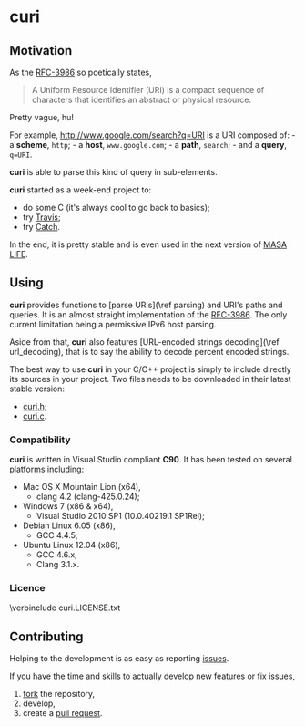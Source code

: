 # curi #

## Motivation ##

As the [RFC-3986](http://tools.ietf.org/html/rfc3986) so poetically states,
> A Uniform Resource Identifier (URI) is a compact sequence of characters that identifies an abstract or physical resource.

Pretty vague, hu!

For example, <http://www.google.com/search?q=URI> is a URI composed of:
    - a **scheme**, `http`;
    - a **host**, `www.google.com`;
    - a **path**, `search`;
    - and a **query**, `q=URI`.

**curi** is able to parse this kind of query in sub-elements.

**curi** started as a week-end project to:
- do some C (it's always cool to go back to basics);
- try [Travis](https://travis-ci.org/cloderic/curi);
- try [Catch](https://github.com/philsquared/Catch).

In the end, it is pretty stable and is even used in the next version of [MASA LIFE](www.masalife.net).

## Using ##

**curi** provides functions to [parse URIs](\ref parsing) and URI's paths and queries. It is an almost straight implementation of the [RFC-3986](http://tools.ietf.org/html/rfc3986). The only current limitation being a permissive IPv6 host parsing.

Aside from that, **curi** also features [URL-encoded strings decoding](\ref url_decoding), that is to say the ability to decode percent encoded strings.

The best way to use **curi** in your C/C++ project is simply to include directly its sources in your project. Two files needs to be downloaded in their latest stable version:
- [curi.h](https://github.com/cloderic/curi/blob/master/src/curi.h);
- [curi.c](https://github.com/cloderic/curi/blob/master/src/curi.c).

### Compatibility ###

**curi** is written in Visual Studio compliant **C90**. It has been tested on several platforms including:
- Mac OS X Mountain Lion (x64),
    - clang 4.2 (clang-425.0.24);
- Windows 7 (x86 & x64),
    - Visual Studio 2010 SP1 (10.0.40219.1 SP1Rel);
- Debian Linux 6.05 (x86),
    - GCC 4.4.5;
- Ubuntu Linux 12.04 (x86),
    - GCC 4.6.x,
    - Clang 3.1.x.

### Licence ###

\verbinclude curi.LICENSE.txt

## Contributing ##

Helping to the development is as easy as reporting [issues](https://github.com/cloderic/curi/issues/new).

If you have the time and skills to actually develop new features or fix issues, 
1. [fork](https://github.com/cloderic/curi/fork) the repository, 
2. develop,
3. create a [pull request](https://github.com/cloderic/curi/compare).
